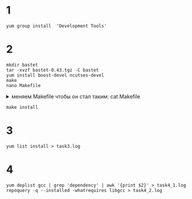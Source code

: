 # 1

``` shell
yum group install  'Development Tools'
```

# 2

```shell
mkdir bastet
tar -xvzf bastet-0.43.tgz -C bastet
yum install boost-devel ncutses-devel
make
nano Makefile
```

<details>
<summary>меняем Makefile чтобы он стал таким: cat Makefile</summary>

```shell

SOURCES=Ui.cpp main.cpp Block.cpp Well.cpp BlockPosition.cpp Config.cpp BlockChooser.cpp BastetBlockChooser.cpp
PROGNAME=bastet
LDFLAGS+=-lncurses
#CXXFLAGS+=-ggdb -Wall
CXXFLAGS+=-DNDEBUG -Wall
#CXXFLAGS+=-pg
#LDFLAGS+=-pg

all: $(PROGNAME)

depend: *.hpp $(SOURCES)
	$(CXX) -MM $(SOURCES) > depend

include depend

$(PROGNAME): $(SOURCES:.cpp=.o)
	$(CXX) -ggdb -o $(PROGNAME) $(SOURCES:.cpp=.o) $(LDFLAGS) -lboost_program_options

clean:
	rm -f $(SOURCES:.cpp=.o) $(PROGNAME)

mrproper: clean
	rm -f *~

install:
	cp $(PROGNAME) /usr/bin
	chmod a+x /usr/bin/$(PROGNAME)
```
</details>


```shell
make install
```

# 3

```shell
yum list install > task3.log
```

# 4

```shell
yum deplist gcc | grep 'dependency' | awk '{print $2}' > task4_1.log
repoquery -q --installed -whatrequires libgcc > task4_2.log
```
